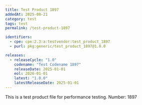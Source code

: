 ```yaml
---
title: Test Product 1897
addedAt: 2025-08-21
category: test
tags: test
permalink: /test-product-1897

identifiers:
  - cpe: cpe:2.3:a:testvendor:test_product_1897
  - purl: pkg:generic/test_product_1897@1.0.0

releases:
  - releaseCycle: "1.0"
    codename: "Test Codename 1897"
    releaseDate: 2025-01-01
    eol: 2026-01-01
    latest: "1.0.0"
    latestReleaseDate: 2025-01-01
---
```


This is a test product file for performance testing. Number: 1897
